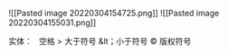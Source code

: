 ![[Pasted image 20220304154725.png]]
![[Pasted image 20220304155031.png]]
 
 实体：
 &nbsp; 空格
 &gt; 大于符号
 &lt；小于符号
 &copy; 版权符号
 
 